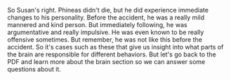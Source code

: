 So Susan's right. Phineas didn't die, but he did experience immediate changes
to his personality. Before the accident, he was a really mild mannered and kind
person. But immediately following, he was argumentative and really impulsive.
He was even known to be really offensive sometimes. But remember, he was not
like this before the accident. So it's cases such as these that give us insight
into what parts of the brain are responsible for different behaviors. But let's
go back to the PDF and learn more about the brain section so we can answer some
questions about it.
